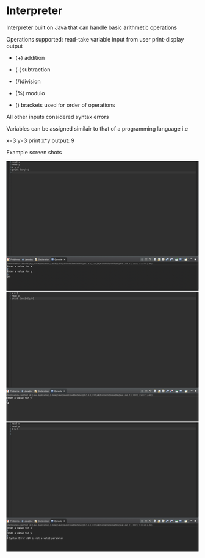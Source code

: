 # Interpreter

Interpreter built on Java that can handle basic arithmetic operations

Operations supported:
read-take variable input from user
print-display output

- (+) addition
- (-)subtraction
- (/)division
- (%) modulo

- () brackets used for order of operations

All other inputs considered syntax errors

Variables can be assigned similair to that of a programming language
i.e

x=3
y=3
print x*y
output: 9

Example screen shots

![Screenshot](Interpreter1.png)
![Screenshot](Interpreter2.png)
![Screenshot](Interpreter-Error.png)

